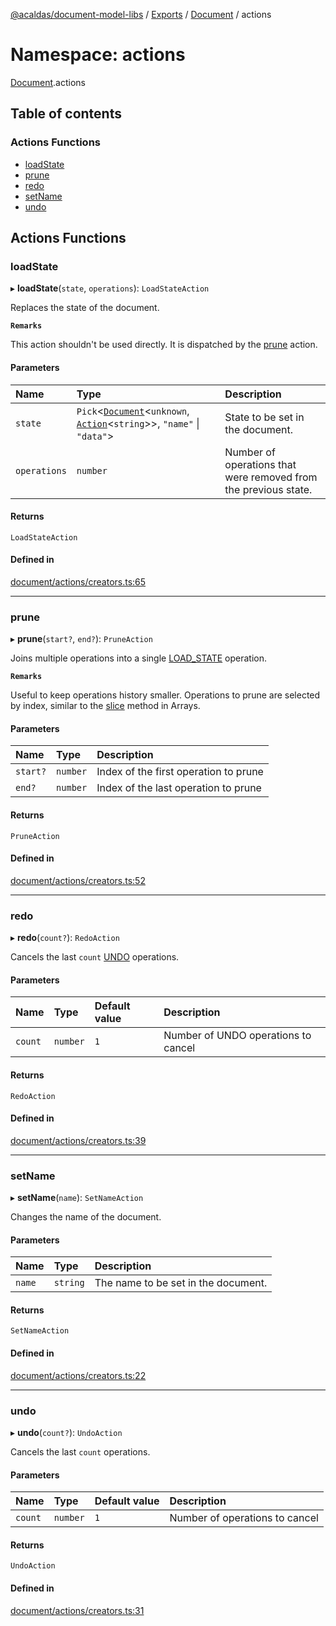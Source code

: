[@acaldas/document-model-libs](../README.md) / [Exports](../modules.md) / [Document](Document.md) / actions

# Namespace: actions

[Document](Document.md).actions

## Table of contents

### Actions Functions

- [loadState](Document.actions.md#loadstate)
- [prune](Document.actions.md#prune)
- [redo](Document.actions.md#redo)
- [setName](Document.actions.md#setname)
- [undo](Document.actions.md#undo)

## Actions Functions

### loadState

▸ **loadState**(`state`, `operations`): `LoadStateAction`

Replaces the state of the document.

**`Remarks`**

This action shouldn't be used directly. It is dispatched by the [prune](Document.actions.md#prune) action.

#### Parameters

| Name | Type | Description |
| :------ | :------ | :------ |
| `state` | `Pick`<[`Document`](Document.md#document)<`unknown`, [`Action`](Document.md#action)<`string`\>\>, ``"name"`` \| ``"data"``\> | State to be set in the document. |
| `operations` | `number` | Number of operations that were removed from the previous state. |

#### Returns

`LoadStateAction`

#### Defined in

[document/actions/creators.ts:65](https://github.com/acaldas/document-model-libs/blob/f53b317/src/document/actions/creators.ts#L65)

___

### prune

▸ **prune**(`start?`, `end?`): `PruneAction`

Joins multiple operations into a single [LOAD_STATE](Document.actions.md#loadstate) operation.

**`Remarks`**

Useful to keep operations history smaller. Operations to prune are selected by index,
similar to the [slice](https://developer.mozilla.org/en-US/docs/Web/JavaScript/Reference/Global_Objects/Array/slice) method in Arrays.

#### Parameters

| Name | Type | Description |
| :------ | :------ | :------ |
| `start?` | `number` | Index of the first operation to prune |
| `end?` | `number` | Index of the last operation to prune |

#### Returns

`PruneAction`

#### Defined in

[document/actions/creators.ts:52](https://github.com/acaldas/document-model-libs/blob/f53b317/src/document/actions/creators.ts#L52)

___

### redo

▸ **redo**(`count?`): `RedoAction`

Cancels the last `count` [UNDO](Document.actions.md#undo) operations.

#### Parameters

| Name | Type | Default value | Description |
| :------ | :------ | :------ | :------ |
| `count` | `number` | `1` | Number of UNDO operations to cancel |

#### Returns

`RedoAction`

#### Defined in

[document/actions/creators.ts:39](https://github.com/acaldas/document-model-libs/blob/f53b317/src/document/actions/creators.ts#L39)

___

### setName

▸ **setName**(`name`): `SetNameAction`

Changes the name of the document.

#### Parameters

| Name | Type | Description |
| :------ | :------ | :------ |
| `name` | `string` | The name to be set in the document. |

#### Returns

`SetNameAction`

#### Defined in

[document/actions/creators.ts:22](https://github.com/acaldas/document-model-libs/blob/f53b317/src/document/actions/creators.ts#L22)

___

### undo

▸ **undo**(`count?`): `UndoAction`

Cancels the last `count` operations.

#### Parameters

| Name | Type | Default value | Description |
| :------ | :------ | :------ | :------ |
| `count` | `number` | `1` | Number of operations to cancel |

#### Returns

`UndoAction`

#### Defined in

[document/actions/creators.ts:31](https://github.com/acaldas/document-model-libs/blob/f53b317/src/document/actions/creators.ts#L31)
